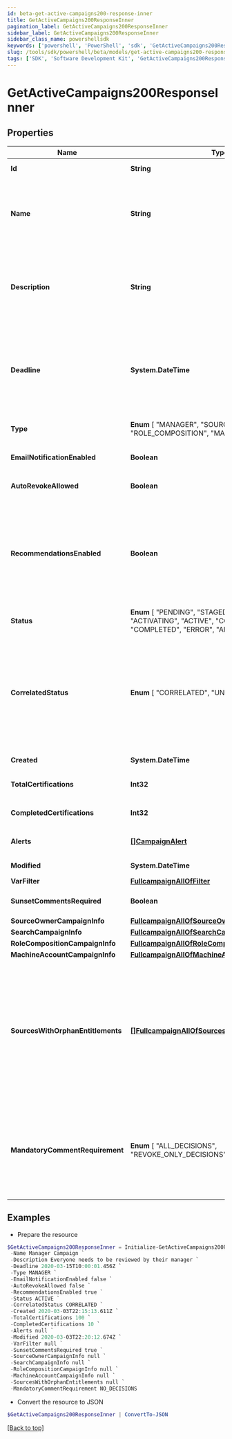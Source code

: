 ```yaml
---
id: beta-get-active-campaigns200-response-inner
title: GetActiveCampaigns200ResponseInner
pagination_label: GetActiveCampaigns200ResponseInner
sidebar_label: GetActiveCampaigns200ResponseInner
sidebar_class_name: powershellsdk
keywords: ['powershell', 'PowerShell', 'sdk', 'GetActiveCampaigns200ResponseInner', 'BetaGetActiveCampaigns200ResponseInner'] 
slug: /tools/sdk/powershell/beta/models/get-active-campaigns200-response-inner
tags: ['SDK', 'Software Development Kit', 'GetActiveCampaigns200ResponseInner', 'BetaGetActiveCampaigns200ResponseInner']
---
```



# GetActiveCampaigns200ResponseInner

## Properties

Name | Type | Description | Notes
------------ | ------------- | ------------- | -------------
**Id** | **String** | Id of the campaign | [optional] [readonly] 
**Name** | **String** | The campaign name. If this object is part of a template, special formatting applies; see the `/campaign-templates/{id}/generate` endpoint documentation for details.  | [required]
**Description** | **String** | The campaign description. If this object is part of a template, special formatting applies; see the `/campaign-templates/{id}/generate` endpoint documentation for details.  | [required]
**Deadline** | **System.DateTime** | The campaign's completion deadline.  This date must be in the future in order to activate the campaign.  If you try to activate a campaign with a deadline of today or in the past, you will receive a 400 error response. | [optional] 
**Type** |  **Enum** [  "MANAGER",    "SOURCE_OWNER",    "SEARCH",    "ROLE_COMPOSITION",    "MACHINE_ACCOUNT" ] | The type of campaign. Could be extended in the future. | [required]
**EmailNotificationEnabled** | **Boolean** | Enables email notification for this campaign | [optional] [default to $false]
**AutoRevokeAllowed** | **Boolean** | Allows auto revoke for this campaign | [optional] [default to $false]
**RecommendationsEnabled** | **Boolean** | Enables IAI for this campaign. Accepts true even if the IAI product feature is off. If IAI is turned off then campaigns generated from this template will indicate false. The real value will then be returned if IAI is ever enabled for the org in the future.  | [optional] [default to $false]
**Status** |  **Enum** [  "PENDING",    "STAGED",    "CANCELING",    "ACTIVATING",    "ACTIVE",    "COMPLETING",    "COMPLETED",    "ERROR",    "ARCHIVED" ] | The campaign's current status. | [optional] [readonly] 
**CorrelatedStatus** |  **Enum** [  "CORRELATED",    "UNCORRELATED" ] | The correlatedStatus of the campaign. Only SOURCE_OWNER campaigns can be Uncorrelated. An Uncorrelated certification campaign only includes Uncorrelated identities (An identity is uncorrelated if it has no accounts on an authoritative source).  | [optional] 
**Created** | **System.DateTime** | Created time of the campaign | [optional] [readonly] 
**TotalCertifications** | **Int32** | The total number of certifications in this campaign. | [optional] [readonly] 
**CompletedCertifications** | **Int32** | The number of completed certifications in this campaign. | [optional] [readonly] 
**Alerts** | [**[]CampaignAlert**](campaign-alert) | A list of errors and warnings that have accumulated. | [optional] [readonly] 
**Modified** | **System.DateTime** | Modified time of the campaign | [optional] [readonly] 
**VarFilter** | [**FullcampaignAllOfFilter**](fullcampaign-all-of-filter) |  | [optional] 
**SunsetCommentsRequired** | **Boolean** | Determines if comments on sunset date changes are required. | [optional] [default to $true]
**SourceOwnerCampaignInfo** | [**FullcampaignAllOfSourceOwnerCampaignInfo**](fullcampaign-all-of-source-owner-campaign-info) |  | [optional] 
**SearchCampaignInfo** | [**FullcampaignAllOfSearchCampaignInfo**](fullcampaign-all-of-search-campaign-info) |  | [optional] 
**RoleCompositionCampaignInfo** | [**FullcampaignAllOfRoleCompositionCampaignInfo**](fullcampaign-all-of-role-composition-campaign-info) |  | [optional] 
**MachineAccountCampaignInfo** | [**FullcampaignAllOfMachineAccountCampaignInfo**](fullcampaign-all-of-machine-account-campaign-info) |  | [optional] 
**SourcesWithOrphanEntitlements** | [**[]FullcampaignAllOfSourcesWithOrphanEntitlements**](fullcampaign-all-of-sources-with-orphan-entitlements) | A list of sources in the campaign that contain \""orphan entitlements\"" (entitlements without a corresponding Managed Attribute). An empty list indicates the campaign has no orphan entitlements. Null indicates there may be unknown orphan entitlements in the campaign (the campaign was created before this feature was implemented). | [optional] [readonly] 
**MandatoryCommentRequirement** |  **Enum** [  "ALL_DECISIONS",    "REVOKE_ONLY_DECISIONS",    "NO_DECISIONS" ] | Determines whether comments are required for decisions during certification reviews. You can require comments for all decisions, revoke-only decisions, or no decisions. By default, comments are not required for decisions. | [optional] 

## Examples

- Prepare the resource
```powershell
$GetActiveCampaigns200ResponseInner = Initialize-GetActiveCampaigns200ResponseInner  -Id 2c9079b270a266a60170a2779fcb0007 `
 -Name Manager Campaign `
 -Description Everyone needs to be reviewed by their manager `
 -Deadline 2020-03-15T10:00:01.456Z `
 -Type MANAGER `
 -EmailNotificationEnabled false `
 -AutoRevokeAllowed false `
 -RecommendationsEnabled true `
 -Status ACTIVE `
 -CorrelatedStatus CORRELATED `
 -Created 2020-03-03T22:15:13.611Z `
 -TotalCertifications 100 `
 -CompletedCertifications 10 `
 -Alerts null `
 -Modified 2020-03-03T22:20:12.674Z `
 -VarFilter null `
 -SunsetCommentsRequired true `
 -SourceOwnerCampaignInfo null `
 -SearchCampaignInfo null `
 -RoleCompositionCampaignInfo null `
 -MachineAccountCampaignInfo null `
 -SourcesWithOrphanEntitlements null `
 -MandatoryCommentRequirement NO_DECISIONS
```

- Convert the resource to JSON
```powershell
$GetActiveCampaigns200ResponseInner | ConvertTo-JSON
```


[[Back to top]](#) 


